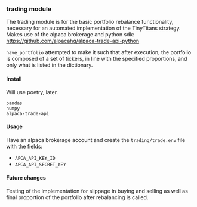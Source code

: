 
### trading module

The trading module is for the basic portfolio rebalance functionality, necessary for an automated implementation of the TinyTitans strategy.
Makes use of the alpaca brokerage and python sdk: https://github.com/alpacahq/alpaca-trade-api-python

`have_portfolio` attempted to make it such that after execution, the portfolio is composed of a set of tickers, in line with the specified proportions,
and only what is listed in the dictionary.

#### Install
Will use poetry, later.
```
pandas
numpy 
alpaca-trade-api
```

#### Usage
Have an alpaca brokerage account and create the `trading/trade.env` file with the fields:
* `APCA_API_KEY_ID`
* `APCA_API_SECRET_KEY`

#### Future changes
Testing of the implementation for slippage in buying and selling as well as final proportion of the portfolio after rebalancing is called.
